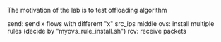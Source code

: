 The motivation of the lab is to test offloading algorithm

send: send x flows with different "x" src_ips
middle ovs: install multiple rules (decide by "myovs_rule_install.sh")
rcv: receive packets 

